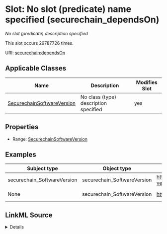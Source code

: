 

# Slot: No slot (predicate) name specified (securechain_dependsOn)


_No slot (predicate) description specified_






This slot occurs 29787726 times.


URI: [securechain:dependsOn](https://w3id.org/secure-chain/dependsOn)



<!-- no inheritance hierarchy -->





## Applicable Classes

| Name | Description | Modifies Slot |
| --- | --- | --- |
| [SecurechainSoftwareVersion](../classes/SecurechainSoftwareVersion.md) | No class (type) description specified |  yes  |







## Properties

* Range: [SecurechainSoftwareVersion](../classes/SecurechainSoftwareVersion.md)






## Examples

| Subject type | Object type | Example subject | Example object | Occurrences |
| --- | --- | --- | --- | --- |
| securechain_SoftwareVersion | securechain_SoftwareVersion | https://conan.io/center/recipes/7bitconf?version=1.0.0 | https://conan.io/center/recipes/taocpp-json?version=1.0.0-beta.14 | 29574574 |
| None | securechain_SoftwareVersion | https://github.com/ArduinoJson/releases/tag/v4.0 | https://www.google.com/search?q=arduinojson+* | 213152 |




## LinkML Source

<details>

```yaml
name: securechain_dependsOn
annotations:
  count:
    tag: count
    value: 29787726
  securechain_SoftwareVersion:
    tag: securechain_SoftwareVersion
    value: 213152
description: No slot (predicate) description specified
title: No slot (predicate) name specified
examples:
- object:
    example_object: https://conan.io/center/recipes/taocpp-json?version=1.0.0-beta.14
    example_object_type: securechain_SoftwareVersion
    example_predicate: securechain:dependsOn
    example_subject: https://conan.io/center/recipes/7bitconf?version=1.0.0
    example_subject_type: securechain_SoftwareVersion
- object:
    example_object: https://www.google.com/search?q=arduinojson+*
    example_object_type: securechain_SoftwareVersion
    example_predicate: securechain:dependsOn
    example_subject: https://github.com/ArduinoJson/releases/tag/v4.0
    example_subject_type: None
from_schema: secure-chain-kg
rank: 1000
domain: securechain_SoftwareVersion
slot_uri: securechain:dependsOn
alias: securechain_dependsOn
domain_of:
- securechain_SoftwareVersion
range: securechain_SoftwareVersion

```
</details>